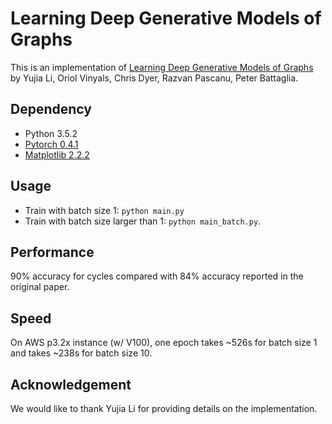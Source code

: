 # Learning Deep Generative Models of Graphs

This is an implementation of [Learning Deep Generative Models of Graphs](https://arxiv.org/pdf/1803.03324.pdf) by 
Yujia Li, Oriol Vinyals, Chris Dyer, Razvan Pascanu, Peter Battaglia. 

## Dependency
- Python 3.5.2
- [Pytorch 0.4.1](https://pytorch.org/)
- [Matplotlib 2.2.2](https://matplotlib.org/)

## Usage

- Train with batch size 1: `python main.py`
- Train with batch size larger than 1: `python main_batch.py`.

## Performance

90% accuracy for cycles compared with 84% accuracy reported in the original paper.

## Speed

On AWS p3.2x instance (w/ V100), one epoch takes ~526s for batch size 1 and takes
~238s for batch size 10.

## Acknowledgement

We would like to thank Yujia Li for providing details on the implementation.
